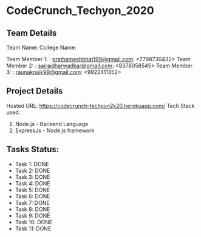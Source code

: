 # CodeCrunch_Techyon_2020

## Team Details

Team Name: <Leage of Shadows>
College Name: <Padre Conceicao College of Engineering>

Team Member 1: <Prathamesh Bhat> : <prathameshbhat199@gmail.com>: <7798730432>
Team Member 2: <Sairaj Dharwadkar> : <sairajdharwadkar@gmail.com>: <8378058545>
Team Member 3: <Raunak Naik> : <raunaknaik99@gmail.com>: <9922411352>

## Project Details

Hosted URL: <https://codecrunch-techyon2k20.herokuapp.com/>
Tech Stack used:
1) Node.js - Backend Language
2) ExpressJs - Node.js framework

## Tasks Status:

* Task 1: DONE
* Task 2: DONE
* Task 3: DONE
* Task 4: DONE
* Task 5: DONE
* Task 6: DONE
* Task 7: DONE
* Task 8: DONE
* Task 9: DONE
* Task 10: DONE
* Task 11: DONE
